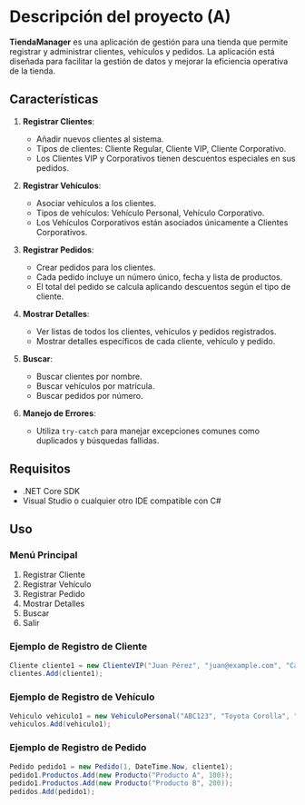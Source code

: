 # Descripción del proyecto (A)

**TiendaManager** es una aplicación de gestión para una tienda que permite registrar y administrar clientes, vehículos y pedidos. La aplicación está diseñada para facilitar la gestión de datos y mejorar la eficiencia operativa de la tienda.

## Características

1. **Registrar Clientes**:
   - Añadir nuevos clientes al sistema.
   - Tipos de clientes: Cliente Regular, Cliente VIP, Cliente Corporativo.
   - Los Clientes VIP y Corporativos tienen descuentos especiales en sus pedidos.

2. **Registrar Vehículos**:
   - Asociar vehículos a los clientes.
   - Tipos de vehículos: Vehículo Personal, Vehículo Corporativo.
   - Los Vehículos Corporativos están asociados únicamente a Clientes Corporativos.

3. **Registrar Pedidos**:
   - Crear pedidos para los clientes.
   - Cada pedido incluye un número único, fecha y lista de productos.
   - El total del pedido se calcula aplicando descuentos según el tipo de cliente.

4. **Mostrar Detalles**:
   - Ver listas de todos los clientes, vehículos y pedidos registrados.
   - Mostrar detalles específicos de cada cliente, vehículo y pedido.

5. **Buscar**:
   - Buscar clientes por nombre.
   - Buscar vehículos por matrícula.
   - Buscar pedidos por número.

6. **Manejo de Errores**:
   - Utiliza `try-catch` para manejar excepciones comunes como duplicados y búsquedas fallidas.

## Requisitos

- .NET Core SDK
- Visual Studio o cualquier otro IDE compatible con C#

## Uso

### Menú Principal

1. Registrar Cliente
2. Registrar Vehículo
3. Registrar Pedido
4. Mostrar Detalles
5. Buscar
6. Salir

### Ejemplo de Registro de Cliente

```csharp
Cliente cliente1 = new ClienteVIP("Juan Pérez", "juan@example.com", "Calle Falsa 123");
clientes.Add(cliente1);
```

### Ejemplo de Registro de Vehículo

```csharp
Vehiculo vehiculo1 = new VehiculoPersonal("ABC123", "Toyota Corolla", "Gasolina");
vehiculos.Add(vehiculo1);
```

### Ejemplo de Registro de Pedido

```csharp
Pedido pedido1 = new Pedido(1, DateTime.Now, cliente1);
pedido1.Productos.Add(new Producto("Producto A", 100));
pedido1.Productos.Add(new Producto("Producto B", 200));
pedidos.Add(pedido1);
```

